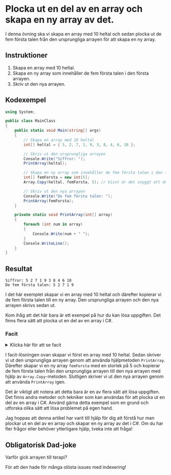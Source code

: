 # Plocka ut en del av en array och skapa en ny array av det.

I denna övning ska vi skapa en array med 10 heltal och sedan plocka ut de fem första talen från den ursprungliga arrayen för att skapa en ny array.

## Instruktioner

1. Skapa en array med 10 heltal.
2. Skapa en ny array som innehåller de fem första talen i den första arrayen.
3. Skriv ut den nya arrayen.

## Kodexempel

```csharp
using System;

public class MainClass
{
    public static void Main(string[] args)
    {
        // Skapa en array med 10 heltal
        int[] heltal = { 5, 2, 7, 1, 9, 3, 8, 4, 6, 10 };

        // Skriv ut den ursprungliga arrayen
        Console.Write("Siffror: ");
        PrintArray(heltal);

        // Skapa en ny array som innehåller de fem första talen i den första arrayen
        int[] femForsta = new int[5];
        Array.Copy(heltal, femForsta, 5); // Visst är det snyggt att det finns en inbyggd metod för detta?

        // Skriv ut den nya arrayen
        Console.Write("De fem första talen: ");
        PrintArray(femForsta);
    }

    private static void PrintArray(int[] array)
    {
        foreach (int num in array)
        {
            Console.Write(num + " ");
        }
        Console.WriteLine();
    }
}
```

## Resultat

```text
Siffror: 5 2 7 1 9 3 8 4 6 10
De fem första talen: 5 2 7 1 9
```

I det här exemplet skapar vi en array med 10 heltal och därefter kopierar vi de fem första talen till en ny array. Den ursprungliga arrayen och den nya arrayen skrivs sedan ut.

Kom ihåg att det här bara är ett exempel på hur du kan lösa uppgiften. Det finns flera sätt att plocka ut en del av en array i C#.

### Facit

<details>
    <summary>Klicka här för att se facit</summary>

```csharp
using System;

public class MainClass
{
    public static void Main(string[] args)
    {
        // Skapa en array med 10 heltal
        int[] heltal = { 5, 2, 7, 1, 9, 3, 8, 4, 6, 10 };

        // Skriv ut den ursprungliga arrayen
        Console.Write("Siffror: ");
        PrintArray(heltal);

        // Skapa en ny array som innehåller de fem första talen i den första arrayen
        int[] femForsta = new int[5];
        Array.Copy(heltal, femForsta, 5);

        // Skriv ut den nya arrayen
        Console.Write("De fem första talen: ");
        PrintArray(femForsta);
    }

    private static void PrintArray(int[] array)
    {
        foreach (int num in array)
        {
            Console.Write(num + " ");
        }
        Console.WriteLine();
    }
}
```

</details>

I facit-lösningen ovan skapar vi först en array med 10 heltal. Sedan skriver vi ut den ursprungliga arrayen genom att använda hjälpmetoden `PrintArray`. Därefter skapar vi en ny array `femForsta` med en storlek på 5 och kopierar de fem första talen från den ursprungliga arrayen till den nya arrayen med hjälp av `Array.Copy`-metoden. Slutligen skriver vi ut den nya arrayen genom att använda `PrintArray` igen.

Det är viktigt att notera att detta bara är en av flera sätt att lösa uppgiften. Det finns andra metoder och tekniker som kan användas för att plocka ut en del av en array i C#. Använd gärna detta exempel som en grund och utforska olika sätt att lösa problemet på egen hand.

Jag hoppas att denna artikel har varit till hjälp för dig att förstå hur man plockar ut en del av en array och skapar en ny array av det i C#. Om du har fler frågor eller behöver ytterligare hjälp, tveka inte att fråga!

## Obligatorisk Dad-joke

Varför gick arrayen till terapi?

För att den hade för många olösta issues med indexering!
